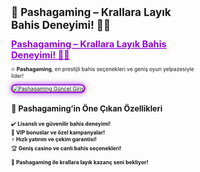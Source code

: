 # 🎯 Pashagaming – Krallara Layık Bahis Deneyimi! 👑🎯  

<a href="https://cutt.ly/PashaLink" title="Pashagaming Güncel Giriş" style="color: #9400d3; font-size: 24px; font-weight: bold;">Pashagaming – Krallara Layık Bahis Deneyimi! 👑🎯</a>  

🔥 **Pashagaming**, en prestijli bahis seçenekleri ve geniş oyun yelpazesiyle lider!  

<a href="https://cutt.ly/PashaLink" title="Pashagaming Güncel Giriş">  
<img src="https://i.ibb.co/BtMhhf6/g-venligiris.jpg" alt="Pashagaming Güncel Giriş" style="max-width: 100%; border: 3px solid #9400d3; border-radius: 15px; box-shadow: 0px 0px 15px rgba(148, 0, 211, 0.8);">  
</a>  

## 🚀 Pashagaming’in Öne Çıkan Özellikleri  
✔️ **Lisanslı ve güvenilir bahis deneyimi!**  
🎁 **VIP bonuslar ve özel kampanyalar!**  
⚡ **Hızlı yatırım ve çekim garantisi!**  
🏆 **Geniş casino ve canlı bahis seçenekleri!**  

💎 **Pashagaming ile krallara layık kazanç seni bekliyor!**
